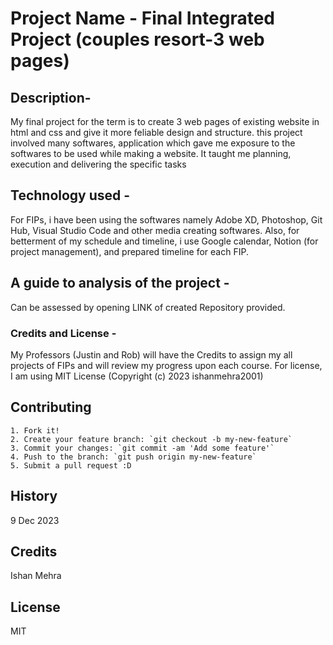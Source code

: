 
# Project Name - Final Integrated Project  (couples resort-3 web pages)


## Description-
My final project for the term is to create 3 web pages of existing website in html and css and give it more feliable design and structure. this project involved many softwares, application which gave me exposure to the softwares to be used while making a website. It taught me planning, execution and delivering the specific tasks



## Technology used - 
For FIPs, i have been using the softwares namely Adobe XD, Photoshop, Git Hub, Visual Studio Code and other media creating softwares. Also, for betterment of my schedule and timeline, i use Google calendar, Notion (for project management), and prepared timeline for each FIP.


## A guide to analysis of the project  - 
Can be assessed by opening LINK of created Repository provided.



### Credits and License - 
My Professors (Justin and Rob) will have the Credits to assign my all projects of FIPs and will review my progress upon each course. For license, I am using MIT License (Copyright (c) 2023 ishanmehra2001)



## Contributing

    1. Fork it!
    2. Create your feature branch: `git checkout -b my-new-feature`
    3. Commit your changes: `git commit -am 'Add some feature'`
    4. Push to the branch: `git push origin my-new-feature`
    5. Submit a pull request :D

## History

9 Dec 2023

## Credits

Ishan Mehra

## License

MIT